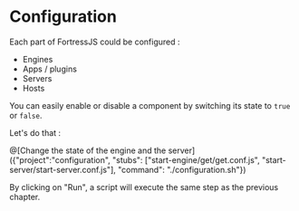 # Configuration

Each part of FortressJS could be configured :
* Engines
* Apps / plugins
* Servers
* Hosts

You can easily enable or disable a component by switching its state to `true` or `false`.

Let's do that :

@[Change the state of the engine and the server]({"project":"configuration", "stubs": ["start-engine/get/get.conf.js", "start-server/start-server.conf.js"], "command": "./configuration.sh"})

By clicking on "Run", a script will execute the same step as the previous chapter.
